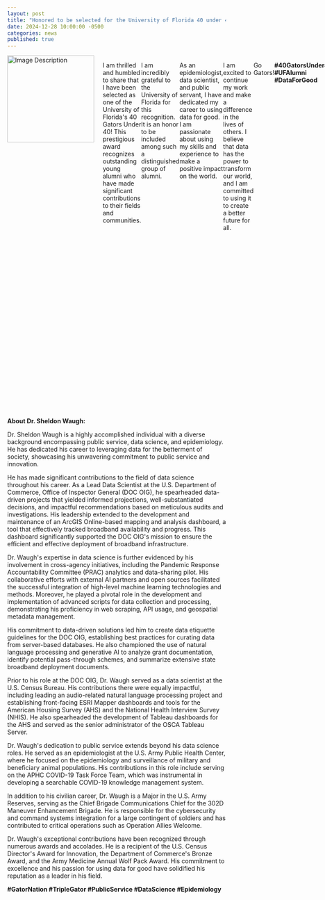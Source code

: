 ```yaml
---
layout: post
title: "Honored to be selected for the University of Florida 40 under 40!"
date: 2024-12-28 10:00:00 -0500
categories: news
published: true 
---
```

<link rel="stylesheet" href="https://unpkg.com/leaflet/dist/leaflet.css" />
<script src="https://unpkg.com/leaflet/dist/leaflet.js"></script>
<link rel="stylesheet" href="https://unpkg.com/leaflet.markercluster@1.5.3/dist/MarkerCluster.css" />
<link rel="stylesheet" href="https://unpkg.com/leaflet.markercluster@1.5.3/dist/MarkerCluster.Default.css" />
<script src="https://unpkg.com/leaflet.markercluster@1.5.3/dist/leaflet.markercluster.js"></script>

<div style="display: flex; align-items: flex-start;">
  <img src="https://waughr.us/images/4040-color-vert-RGB.png" alt="Image Description" style="width: 200px; height: auto; margin-right: 20px; float: left;"> 

  <p>
I am thrilled and humbled to share that I have been selected as one of the University of Florida's 40 Gators Under 40! This prestigious award recognizes outstanding young alumni who have made significant contributions to their fields and communities.

I am incredibly grateful to the University of Florida for this recognition. It is an honor to be included among such a distinguished group of alumni. 

As an epidemiologist, data scientist, and public servant, I have dedicated my career to using data for good. I am passionate about using my skills and experience to make a positive impact on the world.

I am excited to continue my work and make a difference in the lives of others. I believe that data has the power to transform our world, and I am committed to using it to create a better future for all.

Go Gators!

**#40GatorsUnder40 #UFAlumni #DataForGood**
  </p>
</div>

<div id="map" style="height: 400px;"></div>

<script>
  const map = L.map('map'); 

  L.tileLayer('https://{s}.tile.openstreetmap.org/{z}/{x}/{y}.png', {
    attribution: '&copy; <a href="https://www.openstreetmap.org/copyright">OpenStreetMap</a> contributors'
  }).addTo(map);

  fetch('https://www.waughr.us/images/40under40.geojson')
    .then(response => response.json())
    .then(data => {
      // Cluster the markers
      const markers = L.markerClusterGroup(); 
      const geojsonLayer = L.geoJSON(data, {
        onEachFeature: function(feature, layer) {
          if (feature.properties && feature.properties.Name) {
            layer.bindPopup("<b>" + feature.properties.Name + "</b><br>" + feature.properties.Time);
          }

          let zoomedIn = false; 

          layer.on('click', function(e) {
            if (zoomedIn) {
              map.fitBounds(geojsonLayer.getBounds()); 
            } else {
              map.setView(e.latlng, 10); 
            }
            zoomedIn = !zoomedIn; 
          });
        }
      });
      markers.addLayer(geojsonLayer); 
      map.addLayer(markers); 

      map.fitBounds(markers.getBounds()); 

      // Add an image to the top right corner
      L.Control.Watermark = L.Control.extend({
        onAdd: function(map) {
          var img = L.DomUtil.create('img');
          img.src = 'https://waughr.us/images/4040-color-vert-RGB.png'; 
          img.style.width = '50px'; 
          return img;
        },
        onRemove: function(map) {}
      });

      L.control.watermark = function(opts) {
        return new L.Control.Watermark(opts);
      }

      L.control.watermark({ position: 'topright' }).addTo(map);
    })
    .catch(error => {
      console.error('Error fetching data:', error);
    });
</script>


**About Dr. Sheldon Waugh:**

Dr. Sheldon Waugh is a highly accomplished individual with a diverse background encompassing public service, data science, and epidemiology.  He has dedicated his career to leveraging data for the betterment of society, showcasing his unwavering commitment to public service and innovation.    

He has made significant contributions to the field of data science throughout his career. As a Lead Data Scientist at the U.S. Department of Commerce, Office of Inspector General (DOC OIG), he spearheaded data-driven projects that yielded informed projections, well-substantiated decisions, and impactful recommendations based on meticulous audits and investigations.  His leadership extended to the development and maintenance of an ArcGIS Online-based mapping and analysis dashboard, a tool that effectively tracked broadband availability and progress.  This dashboard significantly supported the DOC OIG's mission to ensure the efficient and effective deployment of broadband infrastructure.    

Dr. Waugh's expertise in data science is further evidenced by his involvement in cross-agency initiatives, including the Pandemic Response Accountability Committee (PRAC) analytics and data-sharing pilot.  His collaborative efforts with external AI partners and open sources facilitated the successful integration of high-level machine learning technologies and methods.  Moreover, he played a pivotal role in the development and implementation of advanced scripts for data collection and processing, demonstrating his proficiency in web scraping, API usage, and geospatial metadata management.    

His commitment to data-driven solutions led him to create data etiquette guidelines for the DOC OIG, establishing best practices for curating data from server-based databases.  He also championed the use of natural language processing and generative AI to analyze grant documentation, identify potential pass-through schemes, and summarize extensive state broadband deployment documents.    

Prior to his role at the DOC OIG, Dr. Waugh served as a data scientist at the U.S. Census Bureau.  His contributions there were equally impactful, including leading an audio-related natural language processing project and establishing front-facing ESRI Mapper dashboards and tools for the American Housing Survey (AHS) and the National Health Interview Survey (NHIS).  He also spearheaded the development of Tableau dashboards for the AHS and served as the senior administrator of the OSCA Tableau Server.    

Dr. Waugh's dedication to public service extends beyond his data science roles. He served as an epidemiologist at the U.S. Army Public Health Center, where he focused on the epidemiology and surveillance of military and beneficiary animal populations.  His contributions in this role include serving on the APHC COVID-19 Task Force Team, which was instrumental in developing a searchable COVID-19 knowledge management system.    

In addition to his civilian career, Dr. Waugh is a Major in the U.S. Army Reserves, serving as the Chief Brigade Communications Chief for the 302D Maneuver Enhancement Brigade.  He is responsible for the cybersecurity and command systems integration for a large contingent of soldiers and has contributed to critical operations such as Operation Allies Welcome.    

Dr. Waugh's exceptional contributions have been recognized through numerous awards and accolades. He is a recipient of the U.S. Census Director's Award for Innovation, the Department of Commerce's Bronze Award, and the Army Medicine Annual Wolf Pack Award.  His commitment to excellence and his passion for using data for good have solidified his reputation as a leader in his field.    

**#GatorNation #TripleGator #PublicService #DataScience #Epidemiology**
